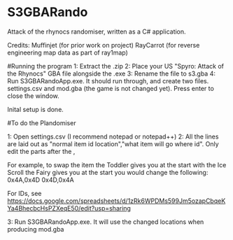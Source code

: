 # S3GBARando
Attack of the rhynocs randomiser, written as a C# application.

Credits:
Muffinjet (for prior work on project)
RayCarrot (for reverse engineering map data as part of ray1map)

#Running the program
1: Extract the .zip
2: Place your US "Spyro: Attack of the Rhynocs" GBA file alongside the .exe
3: Rename the file to s3.gba
4: Run S3GBARandoApp.exe. It should run through, and create two files. settings.csv and mod.gba (the game is not changed yet). Press enter to close the window.

Inital setup is done.

#To do the Plandomiser

1: Open settings.csv (I recommend notepad or notepad++)
2: All the lines are laid out as "normal item id location","what item will go where id". Only edit the parts after the ,

For example, to swap the item the Toddler gives you at the start with the Ice Scroll the Fairy gives you at the start you would change the following:
0x4A,0x4D
0x4D,0x4A

For IDs, see https://docs.google.com/spreadsheets/d/1zRk6WPDMs599Jm5ozapCbqeKYa4BhecbcHsPZXeqE50/edit?usp=sharing

3: Run S3GBARandoApp.exe. It will use the changed locations when producing mod.gba
